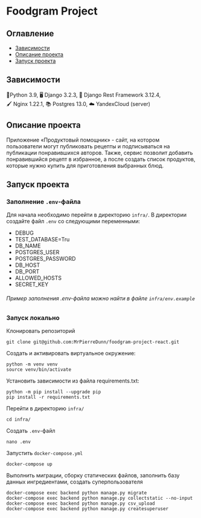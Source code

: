 # Foodgram Project

## Оглавление
- [Зависимости](#зависимости)  
- [Описание проекта](#описание-проекта)
- [Запуск проекта](#запуск-проекта)

## Зависимости<a name="зависимости"></a>
🐍Python 3.9, 🖥️ Django 3.2.3, 🔄 Django Rest Framework 3.12.4,  
🖌️ Nginx 1.22.1, 📚 Postgres 13.0, ☁️ YandexCloud (server)


## Описание проекта <a name="описание-проекта"></a> 
Приложение «Продуктовый помощник» - сайт, на котором пользователи могут публиковать рецепты и подписываться на публикации понравившихся авторов. Также, сервис позволит добавить понравившийся рецепт в избранное, а после создать список продуктов, которые нужно купить для приготовления выбранных блюд.

## Запуск проекта <a name="запуск-проекта"></a>
### Заполнение `.env`-файла
Для начала необходимо перейти в директорию `infra/`. В директории создайте файл `.env` со следующими переменными:  

- DEBUG
- TEST_DATABASE=Tru
- DB_NAME
- POSTGRES_USER
- POSTGRES_PASSWORD
- DB_HOST
- DB_PORT
- ALLOWED_HOSTS
- SECRET_KEY

###### Пример заполнения .env-файла можно найти в файле `infra/env.example`

### Запуск локально

Клонировать репозиторий
```
git clone git@github.com:MrPierreDunn/foodgram-project-react.git
```
Cоздать и активировать виртуальное окружение:
```
python -m venv venv
source venv/bin/activate
```
Установить зависимости из файла requirements.txt:
```
python -m pip install --upgrade pip
pip install -r requirements.txt
```
Перейти в директорию `infra/`
```
cd infra/
```
Создать `.env`-файл
```
nano .env
```
Запустить `docker-compose.yml`
```
docker-compose up
```
Выполнить миграции, сборку статических файлов, заполнить базу данных ингредиентами, создать суперпользователя
```
docker-compose exec backend python manage.py migrate
docker-compose exec backend python manage.py collectstatic --no-input
docker-compose exec backend python manage.py csv_upload
docker-compose exec backend python manage.py createsuperuser
```
